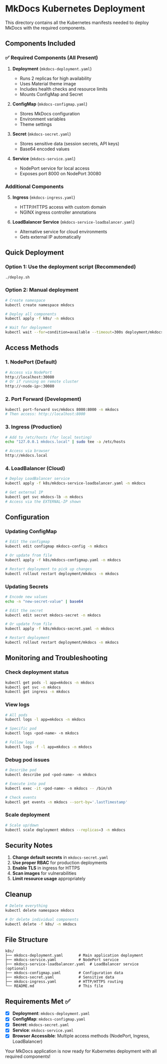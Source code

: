 # MkDocs Kubernetes Deployment

This directory contains all the Kubernetes manifests needed to deploy MkDocs with the required components.

## Components Included

### ✅ Required Components (All Present)

1. **Deployment** (`mkdocs-deployment.yaml`)
   - Runs 2 replicas for high availability
   - Uses Material theme image
   - Includes health checks and resource limits
   - Mounts ConfigMap and Secret

2. **ConfigMap** (`mkdocs-configmap.yaml`)
   - Stores MkDocs configuration
   - Environment variables
   - Theme settings

3. **Secret** (`mkdocs-secret.yaml`)
   - Stores sensitive data (session secrets, API keys)
   - Base64 encoded values

4. **Service** (`mkdocs-service.yaml`)
   - NodePort service for local access
   - Exposes port 8000 on NodePort 30080

### Additional Components

5. **Ingress** (`mkdocs-ingress.yaml`)
   - HTTP/HTTPS access with custom domain
   - NGINX ingress controller annotations

6. **LoadBalancer Service** (`mkdocs-service-loadbalancer.yaml`)
   - Alternative service for cloud environments
   - Gets external IP automatically

## Quick Deployment

### Option 1: Use the deployment script (Recommended)

```bash
./deploy.sh
```

### Option 2: Manual deployment

```bash
# Create namespace
kubectl create namespace mkdocs

# Deploy all components
kubectl apply -f k8s/ -n mkdocs

# Wait for deployment
kubectl wait --for=condition=available --timeout=300s deployment/mkdocs -n mkdocs
```

## Access Methods

### 1. NodePort (Default)
```bash
# Access via NodePort
http://localhost:30080
# Or if running on remote cluster
http://<node-ip>:30080
```

### 2. Port Forward (Development)
```bash
kubectl port-forward svc/mkdocs 8000:8000 -n mkdocs
# Then access: http://localhost:8000
```

### 3. Ingress (Production)
```bash
# Add to /etc/hosts (for local testing)
echo "127.0.0.1 mkdocs.local" | sudo tee -a /etc/hosts

# Access via browser
http://mkdocs.local
```

### 4. LoadBalancer (Cloud)
```bash
# Deploy LoadBalancer service
kubectl apply -f k8s/mkdocs-service-loadbalancer.yaml -n mkdocs

# Get external IP
kubectl get svc mkdocs-lb -n mkdocs
# Access via the EXTERNAL-IP shown
```

## Configuration

### Updating ConfigMap
```bash
# Edit the configmap
kubectl edit configmap mkdocs-config -n mkdocs

# Or update from file
kubectl apply -f k8s/mkdocs-configmap.yaml -n mkdocs

# Restart deployment to pick up changes
kubectl rollout restart deployment/mkdocs -n mkdocs
```

### Updating Secrets
```bash
# Encode new values
echo -n "new-secret-value" | base64

# Edit the secret
kubectl edit secret mkdocs-secret -n mkdocs

# Or update from file
kubectl apply -f k8s/mkdocs-secret.yaml -n mkdocs

# Restart deployment
kubectl rollout restart deployment/mkdocs -n mkdocs
```

## Monitoring and Troubleshooting

### Check deployment status
```bash
kubectl get pods -l app=mkdocs -n mkdocs
kubectl get svc -n mkdocs
kubectl get ingress -n mkdocs
```

### View logs
```bash
# All pods
kubectl logs -l app=mkdocs -n mkdocs

# Specific pod
kubectl logs <pod-name> -n mkdocs

# Follow logs
kubectl logs -f -l app=mkdocs -n mkdocs
```

### Debug pod issues
```bash
# Describe pod
kubectl describe pod <pod-name> -n mkdocs

# Execute into pod
kubectl exec -it <pod-name> -n mkdocs -- /bin/sh

# Check events
kubectl get events -n mkdocs --sort-by='.lastTimestamp'
```

### Scale deployment
```bash
# Scale up/down
kubectl scale deployment mkdocs --replicas=3 -n mkdocs
```

## Security Notes

1. **Change default secrets** in `mkdocs-secret.yaml`
2. **Use proper RBAC** for production deployments
3. **Enable TLS** in ingress for HTTPS
4. **Scan images** for vulnerabilities
5. **Limit resource usage** appropriately

## Cleanup

```bash
# Delete everything
kubectl delete namespace mkdocs

# Or delete individual components
kubectl delete -f k8s/ -n mkdocs
```

## File Structure

```
k8s/
├── mkdocs-deployment.yaml       # Main application deployment
├── mkdocs-service.yaml          # NodePort service
├── mkdocs-service-loadbalancer.yaml  # LoadBalancer service (optional)
├── mkdocs-configmap.yaml        # Configuration data
├── mkdocs-secret.yaml           # Sensitive data
├── mkdocs-ingress.yaml          # HTTP/HTTPS routing
└── README.md                    # This file
```

## Requirements Met ✅

- [x] **Deployment**: `mkdocs-deployment.yaml`
- [x] **ConfigMap**: `mkdocs-configmap.yaml`
- [x] **Secret**: `mkdocs-secret.yaml`
- [x] **Service**: `mkdocs-service.yaml`
- [x] **Browser Accessible**: Multiple access methods (NodePort, Ingress, LoadBalancer)

Your MkDocs application is now ready for Kubernetes deployment with all required components!